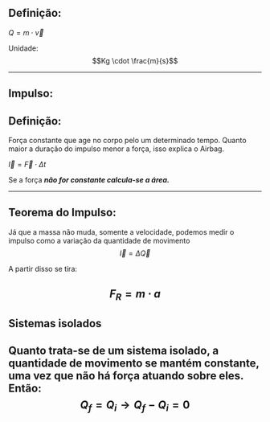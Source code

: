 
## Definição:

$Q = m \cdot \vec{v}$

Unidade: $$Kg \cdot \frac{m}{s}$$

---
## Impulso:

## Definição: 

Força constante que age no corpo pelo um determinado tempo.
Quanto maior a duração do impulso menor a força, isso explica o Airbag.


$\vec{I} = \vec{F} \cdot \Delta t$


Se a força ***não for constante calcula-se a área.***

---

## Teorema do Impulso:

Já que a massa não muda, somente a velocidade, podemos medir o impulso como a variação da quantidade de movimento
$$
\vec{I} = \Delta \vec{Q} 
$$

A partir disso se tira:

$$
F_{R} = m \cdot a
$$
---

## Sistemas isolados

Quanto trata-se de um sistema isolado, a quantidade de movimento se mantém constante, uma vez que não há força atuando sobre eles. Então:
$$
Q_{f} = Q_{i} \rightarrow Q_{f} - Q_{i} = 0
$$
---
